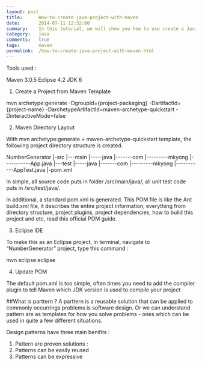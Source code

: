 ```yaml
---
layout: post
title:      How-to-create-java-project-with-maven
date:       2014-07-11 12:32:00
summary:    In this tutorial, we will show you how to use create a Java project with Maven, imports it into the Eclipse IDE, and package the Java project into a jar file
category:   java
comments:   true
tags:       maven
permalink:  /how-to-create-java-project-with-maven.html
---
```



Tools used :

Maven 3.0.5
Eclipse 4.2
JDK 6


1. Create a Project from Maven Template


mvn archetype:generate -DgroupId={project-packaging} 
   -DartifactId={project-name} 
   -DarchetypeArtifactId=maven-archetype-quickstart 
   -DinteractiveMode=false




 2. Maven Directory Layout

 With mvn archetype:generate + maven-archetype-quickstart template, the following project directory structure is created.


 NumberGenerator
   |-src
   |---main
   |-----java
   |-------com
   |---------mkyong
   |-----------App.java
   |---test
   |-----java
   |-------com
   |---------mkyong
   |-----------AppTest.java
   |-pom.xml



   In simple, all source code puts in folder /src/main/java/, all unit test code puts in /src/test/java/.


   In additional, a standard pom.xml is generated. This POM file is like the Ant build.xml file, it describes the entire project information, everything from directory structure, project plugins, project dependencies, how to build this project and etc, read this official POM guide.




   3. Eclipse IDE


   To make this as an Eclipse project, in terminal, navigate to “NumberGenerator” project, type this command :



   mvn eclipse:eclipse



   4. Update POM

   The default pom.xml is too simple, often times you need to add the compiler plugin to tell Maven which JDK version is used to compile your project



##What is parttern ?
A parttern is a reusable solution that can be applied to commonly occurrings problems is software design. Or we can understand pattern are as templates for how you solve problems - ones which can be used in quite a few different situations.


Design patterns have three main benifits :
 1. Pattern are proven solutions :
 2. Patterns can be easily reused
 3. Patterns can be expressive

